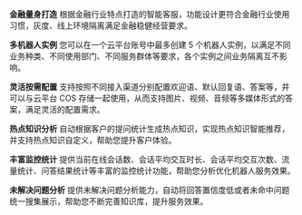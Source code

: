 **金融量身打造**
根据金融行业特点打造的智能客服，功能设计更符合金融行业使用习惯，灰度、线上环境隔离满足金融稳健经营要求。

**多机器人实例** 
您可以在一个云平台账号中最多创建 5 个机器人实例，以满足不同业务种类、不同使用部门、不同服务群体等要求，各个实例之间业务隔离互不影响。

**灵活按需配置** 
支持按照不同接入渠道分别配置欢迎语、默认回复语、答案等，并可以与云平台 COS 存储一起使用，从而支持图片、视频、音频等多媒体形式的答案，满足灵活的配置需求。

**热点知识分析** 
自动根据客户的提问统计生成热点知识，实现热点知识智能推荐，并支持热点知识自定义，帮助您提升客户体验。

**丰富监控统计** 
提供当前在线会话数、会话平均交互时长、会话平均交互次数、流量统计、问答结果统计等丰富的监控统计功能，帮助您分析优化机器人服务效果。

**未解决问题分析** 
提供未解决问题分析能力，自动将回答置信度低或者未命中问题统一搜集展示，帮助您不断完善知识库，提升服务效果。
